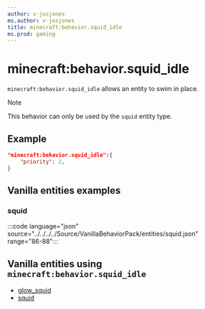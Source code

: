 ```yaml
---
author: v-josjones
ms.author: v-josjones
title: minecraft:behavior.squid_idle
ms.prod: gaming
---
```


# minecraft:behavior.squid_idle

`minecraft:behavior.squid_idle` allows an entity to swim in place.

> [!NOTE]
> This behavior can only be used by the `squid` entity type.

## Example

```json
"minecraft:behavior.squid_idle":{
    "priority": 2,
}
```

## Vanilla entities examples

### squid

:::code language="json" source="../../../../Source/VanillaBehaviorPack/entities/squid.json" range="86-88":::

## Vanilla entities using `minecraft:behavior.squid_idle`

- [glow_squid](../../../../Source/VanillaBehaviorPack_Snippets/entities/glow_squid.md)
- [squid](../../../../Source/VanillaBehaviorPack_Snippets/entities/squid.md)
